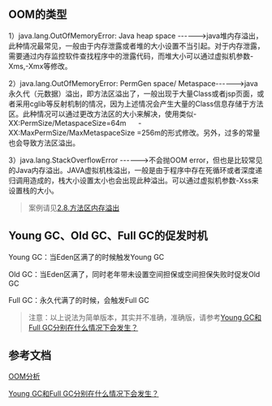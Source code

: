 ## OOM的类型

1）java.lang.OutOfMemoryError: Java heap space ------>java堆内存溢出，此种情况最常见，一般由于内存泄露或者堆的大小设置不当引起。对于内存泄露，需要通过内存监控软件查找程序中的泄露代码，而堆大小可以通过虚拟机参数-Xms,-Xmx等修改。

2）java.lang.OutOfMemoryError: PermGen space/ Metaspace------>java永久代（元数据）溢出，即方法区溢出了，一般出现于大量Class或者jsp页面，或者采用cglib等反射机制的情况，因为上述情况会产生大量的Class信息存储于方法区。此种情况可以通过更改方法区的大小来解决，使用类似-XX:PermSize/MetaspaceSize=64m      -XX:MaxPermSize/MaxMetaspaceSize =256m的形式修改。另外，过多的常量也会导致方法区溢出。

3）java.lang.StackOverflowError ------>不会抛OOM error，但也是比较常见的Java内存溢出。JAVA虚拟机栈溢出，一般是由于程序中存在死循环或者深度递归调用造成的，栈大小设置太小也会出现此种溢出。可以通过虚拟机参数-Xss来设置栈的大小。

> 案例请见[2.8.方法区内存溢出](#2.8.方法区内存溢出)

## Young GC、Old GC、Full GC的促发时机

Young GC：当Eden区满了的时候触发Young GC

Old GC：当Eden区满了，同时老年带未设置空间担保或空间担保失败时促发Old GC

Full GC：永久代满了的时候，会触发Full GC

> 注意：以上说法为简单版本，其实并不准确，准确版，请参考[Young GC和Full GC分别在什么情况下会发生？](https://blog.csdn.net/dingshuo168/article/details/98790647)

## 参考文档

[OOM分析](https://www.jianshu.com/p/0744abda44cb)

[Young GC和Full GC分别在什么情况下会发生？](https://blog.csdn.net/dingshuo168/article/details/98790647)
